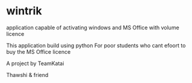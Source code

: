 # wintrik
application capable of activating windows and MS Office with volume licence

This application build using python
For poor students who cant efoort to buy the MS Office licence  

A project by TeamKatai

Thawshi & friend
